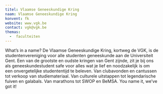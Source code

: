 ```yaml
---
titel: Vlaamse Geneeskundige Kring
naam: Vlaamse Geneeskundige Kring
konvent: fk
website: www.vgk.be
contact: vgk@vgk.be
themas:
  -  faculteiten
---
```

What’s in a name? De Vlaamse Geneeskundige Kring, kortweg de VGK, is de studentenvereniging voor alle studenten geneeskunde aan de Universiteit Gent. Een van de grootste en oudste kringen van Gent zijnde, zit je bij ons als geneeskundestudent safe voor alles wat je lief en noodzakelijk is om een onvergetelijke studententijd te beleven. Van clubavonden en cantussen tot verkoop van studiemateriaal. Van culturele uitstappen tot legendarische fuiven en galabals. Van marathons tot SWOP en BeMSA. You name it, we’ve got it!
